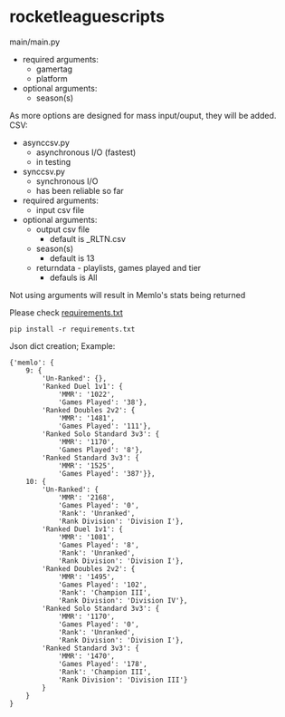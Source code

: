 # rocketleaguescripts

main/main.py
 - required arguments:
   - gamertag
   - platform
 - optional arguments:
   - season(s)

As more options are designed for mass input/ouput, they will be added.
CSV:
 - asynccsv.py
   - asynchronous I/O (fastest)
   - in testing
 - synccsv.py
   - synchronous I/O
   - has been reliable so far
 - required arguments:
   - input csv file
 - optional arguments:
   - output csv file 
     - default is <datestamp>_RLTN.csv
   - season(s)
     - default is 13
   - returndata - playlists, games played and tier
     - defauls is All

Not using arguments will result in Memlo's stats being returned

Please check [requirements.txt](requirements.txt)
```
pip install -r requirements.txt 
```

Json dict creation; Example:
```
{'memlo': {
	9: {
		'Un-Ranked': {}, 
		'Ranked Duel 1v1': {
			'MMR': '1022', 
			'Games Played': '38'}, 
		'Ranked Doubles 2v2': {
			'MMR': '1481', 
			'Games Played': '111'}, 
		'Ranked Solo Standard 3v3': {
			'MMR': '1170', 
			'Games Played': '8'}, 
		'Ranked Standard 3v3': {
			'MMR': '1525', 
			'Games Played': '387'}}, 
	10: {
		'Un-Ranked': {
			'MMR': '2168', 
			'Games Played': '0', 
			'Rank': 'Unranked', 
			'Rank Division': 'Division I'}, 
		'Ranked Duel 1v1': {
			'MMR': '1081', 
			'Games Played': '8', 
			'Rank': 'Unranked', 
			'Rank Division': 'Division I'}, 
		'Ranked Doubles 2v2': {
			'MMR': '1495', 
			'Games Played': '102', 
			'Rank': 'Champion III', 
			'Rank Division': 'Division IV'}, 
		'Ranked Solo Standard 3v3': {
			'MMR': '1170', 
			'Games Played': '0', 
			'Rank': 'Unranked', 
			'Rank Division': 'Division I'}, 
		'Ranked Standard 3v3': {
			'MMR': '1470', 
			'Games Played': '178', 
			'Rank': 'Champion III', 
			'Rank Division': 'Division III'}
		}
	}
}
```
